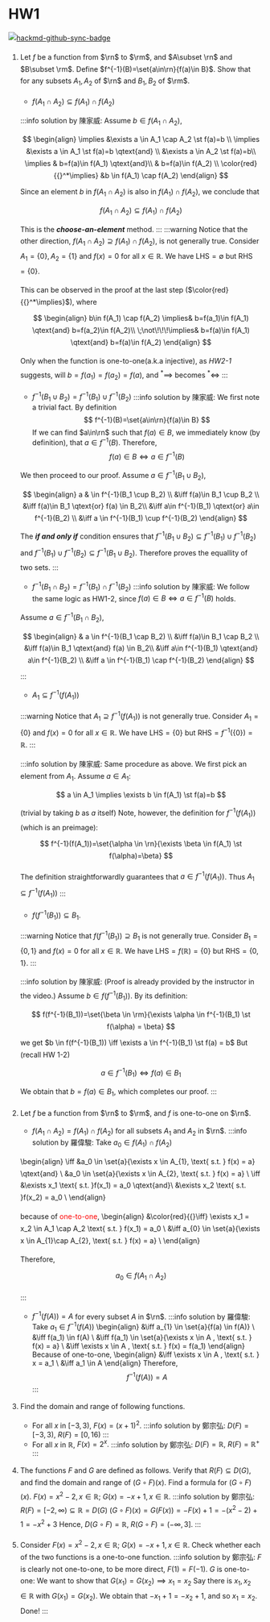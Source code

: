 # HW1

[![hackmd-github-sync-badge](https://hackmd.io/I5CpqKyjQ-6MdT3L03N0mw/badge)](https://hackmd.io/I5CpqKyjQ-6MdT3L03N0mw)


<style>
p{
line-height:1.7em;
}
.markdown-body >*{
font-family: Georgia;
}
</style>

$$
                %粗體%
    \newcommand{\b}[1]{\mathbf{#1}}
                %Real Number%
    \newcommand{\r}{\mathbb{R}}
                %R^n%
    \newcommand{\rn}{\mathbb{R}^n}
                %R^m%
    \newcommand{\rm}{\mathbb{R}^m}
                %N%
    \newcommand{\n}{\mathbb{N}}
                %epsilon%
    \newcommand{\e}{\epsilon}
    \newcommand{\ve}{\varepsilon}
                %such that 縮寫，加空格%
    \newcommand{\st}{\quad \text{s.t.} \quad}
                %前後空格的文字%
    \newcommand{\qtext}[1]{\quad \text{#1} \quad}
                %把{A|B}變成 \set{A}{B}%
    \newcommand{\set}[2]{ \left\{ #1 \mid #2 \right\}}
$$

<!-- -------1-1----------------- -->

1. Let $f$ be a function from $\rn$ to $\rm$, and $A\subset \rn$ and $B\subset \rm$. Define $f^{-1}(B)=\set{a\in\rn}{f(a)\in B}$. Show that for any subsets $A_{1}, A_{2}$ of $\rn$ and $B_{1}, B_{2}$ of $\rm$.
   * $f\left(A_{1} \cap A_{2}\right) \subseteq f\left(A_{1}\right) \cap f\left(A_{2}\right)$ 
    
   :::info
   solution by 陳家威:
   Assume $b \in f(A_1 \cap A_2)$, 
   $$
   \begin{align}
   \implies &\exists a \in A_1 \cap A_2 \st f(a)=b \\
   \implies &\exists a \in A_1 \st f(a)=b \qtext{and} \\
   &\exists a \in A_2 \st f(a)=b\\
   \implies & b=f(a)\in f(A_1) \qtext{and}\\
   & b=f(a)\in f(A_2) \\
   \color{red}{{}^*\implies} &b \in f(A_1) \cap f(A_2)
   \end{align}
   $$
   Since an element $b$ in $f(A_1 \cap A_2)$ is also in  $f(A_1) \cap f(A_2)$, we conclude that 
   $$f(A_1 \cap A_2) \subseteq f(A_1) \cap f(A_2)
   $$
   This is the ***choose-an-element*** method.
   ::: 
      :::warning
   Notice that the other direction,  $f\left(A_{1} \cap A_{2}\right) \supseteq f\left(A_{1}\right) \cap f\left(A_{2}\right)$, is not generally true. Consider $A_1=\{0\}, A_2=\{1\}$ and $f(x)=0$ for all $x\in \mathbb{R}$. We have LHS$=\emptyset$ but RHS$=\{0\}$.
   
   This can be observed in the proof at the last step ($\color{red}{{}^*\implies}$), where 
   $$
   \begin{align}
       b\in f(A_1) \cap f(A_2)
       \implies& b=f(a_1)\in f(A_1) \qtext{and} b=f(a_2)\in f(A_2)\\
       \;\not\!\!\!\implies& b=f(a)\in f(A_1) \qtext{and} b=f(a)\in f(A_2)
    \end{align}
   $$
   
   Only when the function is one-to-one(a.k.a injective), as *HW2-1* suggests, will $b=f(a_1)=f(a_2)=f(a)$, and ${}^*\implies$ becomes ${}^*\iff$
    :::
   
   <!--1-2 ------------------------ -->
   
   * $f^{-1}\left(B_{1} \cup B_{2}\right)=f^{-1}\left(B_{1}\right) \cup f^{-1}\left(B_{2}\right)$
    :::info
    solution by 陳家威:
    We first note a trivial fact. By definition
    $$
    f^{-1}(B)=\set{a\in\rn}{f(a)\in B}
    $$
    If we can find $a\in\rn$ such that $f(a)\in B$, we immediately know (by definition), that $a\in f^{-1}(B)$. Therefore, 
    $$
    f(a) \in B \iff a\in f^{-1}(B)
    $$
    
    We then proceed to our proof. 
    Assume $a \in f^{-1}(B_1 \cup B_2)$, 
    $$
    \begin{align}
    a & \in f^{-1}(B_1 \cup B_2)  \\ 
    &\iff f(a)\in B_1 \cup B_2 \\
    &\iff f(a)\in B_1 \qtext{or} f(a) \in B_2\\
    &\iff a\in f^{-1}(B_1) \qtext{or} a\in f^{-1}(B_2) \\
    &\iff a \in f^{-1}(B_1) \cup f^{-1}(B_2)
    \end{align}
    $$
    The ***if and only if*** condition ensures that $f^{-1}(B_1 \cup B_2) \subseteq f^{-1}(B_1) \cup f^{-1}(B_2)$ and $f^{-1}(B_1) \cup f^{-1}(B_2) \subseteq f^{-1}(B_1 \cup B_2)$. Therefore proves the equallity of two sets.
    :::
    
    <!--1-3 ------------------------ -->
   * $f^{-1}\left(B_{1} \cap B_{2}\right)=f^{-1}\left(B_{1}\right) \cap f^{-1}\left(B_{2}\right)$
   :::info
   solution by 陳家威:
   We follow the same logic as HW1-2, since $f(a) \in B \iff a\in f^{-1}(B)$ holds.
   
   Assume $a \in f^{-1}(B_1 \cap B_2)$, 
    $$
    \begin{align}
    & a \in f^{-1}(B_1 \cap B_2)   \\ 
    &\iff f(a)\in B_1 \cap B_2 \\
    &\iff f(a)\in B_1 \qtext{and} f(a) \in B_2\\
    &\iff a\in f^{-1}(B_1) \qtext{and} a\in f^{-1}(B_2) \\
    &\iff a \in f^{-1}(B_1) \cap f^{-1}(B_2)
    \end{align}
    $$
   :::
   
   <!--1-4 ------------------------ -->
   * $A_{1} \subseteq f^{-1}\left(f\left(A_{1}\right)\right)$
   
   :::warning
    Notice that $A_1 \supseteq f^{-1}\left(f\left(A_{1}\right)\right)$ is not generally true. Consider $A_1=\{0\}$ and $f(x)=0$ for all $x\in \mathbb{R}$. We have LHS$=\{0\}$ but RHS$=f^{-1}\left(\{0\}\right)=\mathbb{R}$.
   :::
   
   :::info
   solution by 陳家威:
   Same procedure as above. We first pick an element from  $A_1$. Assume $a \in A_1$:
   $$
   a \in A_1 \implies \exists b \in f(A_1) \st f(a)=b
   $$
   (trivial by taking $b$ as $a$ itself)
   Note, however, the definition for $f^{-1}(f(A_1))$ (which is an preimage):
   $$
   f^{-1}(f(A_1))=\set{\alpha \in \rn}{\exists \beta \in f(A_1) \st f(\alpha)=\beta}
   $$

    The definition straightforwardly guarantees that $a \in f^{-1}(f(A_1))$. Thus $A_{1} \subseteq f^{-1}\left(f\left(A_{1}\right)\right)$
   :::
   
   <!--1-5 ------------------------ -->
   * $f\left(f^{-1}\left(B_{1}\right)\right) \subseteq B_{1}$.
   
   :::warning
   Notice that $f\left(f^{-1}\left(B_{1}\right)\right) \supseteq B_{1}$ is not generally true. Consider $B_1=\{0,1\}$ and $f(x)=0$ for all $x\in \mathbb{R}$. We have LHS$=f(\mathbb{R})=\{0\}$ but RHS$=\{0,1\}$.
   :::
  
   :::info
   solution by 陳家威: 
   (Proof is already provided by the instructor in the video.)
   Assume $b \in f(f^{-1}(B_1))$. By its definition:
   $$
   f(f^{-1}(B_1))=\set{\beta \in \rm}{\exists \alpha \in f^{-1}(B_1) \st f(\alpha) = \beta}
   $$
   we get $b \in f(f^{-1}(B_1)) \iff \exists a \in f^{-1}(B_1) \st f(a) = b$
   But (recall HW 1-2) 
   $$
   a \in f^{-1}(B_1) \iff f(a)\in B_1
   $$
   We obtain that $b=f(a)\in B_1$, which completes our proof.
   :::
   
   
   <!--2-1 ------------------------ -->
   
2. Let $f$ be a function from $\rn$ to $\rm$, and $f$ is one-to-one on $\rn$.
   *  $f(A_{1}\cap A_{2})=f(A_{1})\cap f(A_{2})$ for all subsets $A_{1}$ and $A_{2}$ in $\rn$.
   :::info
   solution by 羅偉駿:
   Take $a_0\in f(A_{1})\cap f(A_{2})$
   
   \begin{align}
   \iff &a_0 \in \set{a}{\exists x \in A_{1}, \text{ s.t. } f(x) = a} \qtext{and} \\
   &a_0 \in \set{a}{\exists x \in A_{2}, \text{ s.t. } f(x) = a} \\
   \iff &\exists x_1 \text{ s.t. }f(x_1) = a_0  \qtext{and}\\ 
   &\exists x_2 \text{ s.t. }f(x_2) = a_0 \\
   \end{align}
   
   because of <span style="color:red">one-to-one</span>,
   \begin{align}
   &\color{red}{{}\iff} \exists x_1  = x_2 \in A_1 \cap A_2 \text{ s.t. } f(x_1) = a_0 \\
   &\iff a_{0} \in  \set{a}{\exists x \in A_{1}\cap A_{2}, \text{ s.t. } f(x) = a} \\
   \end{align}
   
   Therefore,
   $$
   a_0 \in f(A_{1}\cap A_{2})
   $$
   
   :::
   
   <!--2-2 ------------------------ -->
   
   * $f^{-1}(f(A))=A$ for every subset $A$ in $\rn$.
   :::info
   solution by 羅偉駿:
   Take $a_1 \in f^{-1}(f(A))$
   \begin{align}
   &\iff a_{1} \in  \set{a}{f(a) \in f(A)} \\
   &\iff f(a_1) \in f(A)  \\
   &\iff f(a_1) \in \set{a}{\exists x \in A , \text{ s.t. } f(x) = a} \\
   &\iff \exists x \in A , \text{ s.t. } f(x) = f(a_1)
   \end{align}
   Because of one-to-one,
   \begin{align}
   &\iff \exists x \in A , \text{ s.t. } x = a_1 \\
   &\iff a_1 \in A
   \end{align}
   Therefore,
   $$
   f^{-1}(f(A)) = A
   $$
   :::

   
   <!--3-1 ------------------------ -->
   
3. Find the domain and range of following functions.
   * For all $x$ in $[-3,3$), $F(x)=(x+1)^{2}.$
   :::info
   solution by 鄭宗弘:   $D(F)=[-3,3),\ R(F)=[0,16)$
   :::
   
   <!--3-2 ------------------------ -->
   * For all $x$ in $\mathbb{R}$, $F(x) = 2^{x}.$
   :::info
   solution by 鄭宗弘: $D(F)=\mathbb{R},\ R(F)=\mathbb{R}^+$
   :::
   
   <!--4-1 ------------------------ -->
   
4. The functions $F$ and $G$ are defined as follows. Verify that $R(F)\subseteq D(G)$, and find the domain and range of $(G\circ F)(x).$  Find a formula for $(G\circ F)(x).$ $F(x)=x^{2}-2, x\in \mathbb{R}$; $G(x) = -x + 1, x\in \mathbb{R}.$
   :::info
   solution by 鄭宗弘: 
   $R(F)=[-2,\infty)\subseteq\mathbb{R}=D(G)$
   $(G\circ F)(x)=G(F(x))=-F(x)+1=-(x^2-2)+1=-x^2+3$
   Hence, $D(G\circ F)=\mathbb{R},\ R(G\circ F)=(-\infty,3]$.
   :::
   
   <!--5-1 ------------------------ -->
   
   
5. Consider $F(x)=x^{2}-2, x\in \mathbb{R}$; $G(x)=-x+1, x\in \mathbb{R}$. Check whether each of the two functions is a one-to-one function.
   :::info
   solution by 鄭宗弘:
   $F$ is clearly not one-to-one, to be more direct, $F(1)=F(-1)$.
   $G$ is one-to-one: We want to show that $G(x_1)=G(x_2)\implies x_1=x_2$
   Say there is $x_1,x_2\in\mathbb{R}$ with $G(x_1)=G(x_2)$.    We obtain that $-x_1+1=-x_2+1$, and so $x_1=x_2$. Done!
   :::
   


